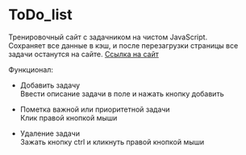 # ToDo_list
Тренировочный сайт с задачником на чистом JavaScript. <br>
Сохраняет все данные в кэш, и после перезагрузки страницы все задачи останутся на сайте. 
[Ссылка на сайт](https://devkucherov.github.io/todo_list/)

Функционал:
* Добавить задачу <br>
Ввести описание задачи в поле и нажать кнопку добавить

* Пометка важной или приоритетной задачи <br>
Клик правой кнопкой мыши
 
* Удаление задачи <br>
Зажать кнопку ctrl и кликнуть правой кнопкой мыши

